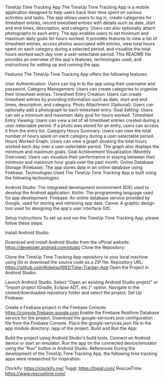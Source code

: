 TimeUp Time Tracking App
The TimeUp Time Tracking App is a mobile application designed to help users track their time spent on various activities and tasks. The app allows users to log in, create categories for timesheet entries, record timesheet entries with details such as date, start and end times, description, and category. Users can also optionally attach photographs to each entry. The app enables users to set minimum and maximum daily goals for hours worked. It provides features to view a list of timesheet entries, access photos associated with entries, view total hours spent on each category during a selected period, and visualize the total hours worked each day over a user-selectable period.
This README file provides an overview of the app's features, technologies used, and instructions for setting up and running the app.

Features
The TimeUp Time Tracking App offers the following features:

User Authentication: Users can log in to the app using their username and password.
Category Management: Users can create categories to organize their timesheet entries.
Timesheet Entry Creation: Users can create timesheet entries by providing information such as date, start and end times, description, and category.
Photo Attachment (Optional): Users can optionally add a photograph to each timesheet entry.
Goal Setting: Users can set a minimum and maximum daily goal for hours worked.
Timesheet Entry Viewing: Users can view a list of all timesheet entries created during a user-selectable period. If a photo was stored for an entry, users can access it from the entry list.
Category Hours Summary: Users can view the total number of hours spent on each category during a user-selectable period.
Hours Worked Graph: Users can view a graph showing the total hours worked each day over a user-selectable period. The graph also displays the minimum and maximum goals.
Goal Achievement Visualization (Monthly Overview): Users can visualize their performance in staying between their minimum and maximum hour goals over the past month.
Online Database Storage (Firebase): The app stores data in an online database using Firebase.
Technologies Used
The TimeUp Time Tracking App is built using the following technologies:

Android Studio: The integrated development environment (IDE) used to develop the Android application.
Kotlin: The programming language used for app development.
Firebase: An online database service provided by Google, used for storing and retrieving app data.
Canva: A graphic design tool used for designing the app's user interface (UI).

Setup Instructions
To set up and run the TimeUp Time Tracking App, please follow these steps:

Install Android Studio:

Download and install Android Studio from the official website: https://developer.android.com/studio
Clone the Repository:

Clone the TimeUp Time Tracking App repository to your local machine using Git or download the source code as a ZIP file.
Repository URL: https://github.com/Koketso1992/Time-Tracker-App
Open the Project in Android Studio:

Launch Android Studio.
Select "Open an existing Android Studio project" or "Import project (Gradle, Eclipse ADT, etc.)" option.
Navigate to the cloned/downloaded repository folder and select the project.
Set Up Firebase:

Create a Firebase project in the Firebase Console: https://console.firebase.google.com
Enable the Firebase Realtime Database service for the project.
Download the google-services.json configuration file from the Firebase Console.
Place the google-services.json file in the app module directory: /app of the project.
Build and Run the App:

Build the project using Android Studio's build tools.
Connect an Android device or start an emulator.
Run the app on the connected device/emulator using the "Run" button in Android Studio.
References
During the development of the TimeUp Time Tracking App, the following time tracking apps were researched for inspiration:

Clockify: https://clockify.me/
Toggl: https://toggl.com/
RescueTime: https://www.rescuetime.com/



